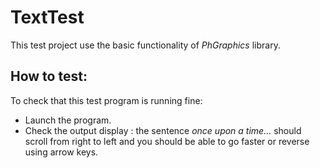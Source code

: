 TextTest
==========

This test project use the basic functionality of *PhGraphics* library.

How to test:
------------

To check that this test program is running fine:

- Launch the program.
- Check the output display : the sentence *once upon a time…* should scroll from right to left and you should be able to go faster or reverse using arrow keys.
